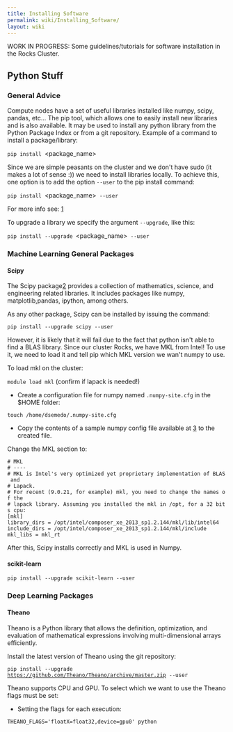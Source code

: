 ```yaml
---
title: Installing Software
permalink: wiki/Installing_Software/
layout: wiki
---
```


WORK IN PROGRESS: Some guidelines/tutorials for software installation in
the Rocks Cluster.

Python Stuff
------------

### General Advice

Compute nodes have a set of useful libraries installed like numpy,
scipy, pandas, etc... The pip tool, which allows one to easily install
new libraries and is also available. It may be used to install any
python library from the Python Package Index or from a git repository.
Example of a command to install a package/library:

`pip install `<package_name>

Since we are simple peasants on the cluster and we don't have sudo (it
makes a lot of sense :)) we need to install libraries locally. To
achieve this, one option is to add the option `--user` to the pip
install command:

`pip install `<package_name>` --user`

For more info see:
[1](http://pip-python3.readthedocs.org/en/latest/user_guide.html#user-installs)

To upgrade a library we specify the argument `--upgrade`, like this:

`pip install --upgrade `<package_name>` --user`

### Machine Learning General Packages

#### Scipy

The Scipy package[2](https://www.scipy.org/) provides a collection of
mathematics, science, and engineering related libraries. It includes
packages like numpy, matplotlib,pandas, ipython, among others.

As any other package, Scipy can be installed by issuing the command:

`pip install --upgrade scipy --user`

However, it is likely that it will fail due to the fact that python
isn't able to find a BLAS library. Since our cluster Rocks, we have MKL
from Intel! To use it, we need to load it and tell pip which MKL version
we wan't numpy to use.

To load mkl on the cluster:

`module load mkl` (confirm if lapack is needed!)

-   Create a configuration file for numpy named `.numpy-site.cfg` in the
    $HOME folder:

  
  
`touch /home/dsemedo/.numpy-site.cfg`

-   Copy the contents of a sample numpy config file available at
    [3](https://github.com/numpy/numpy/blob/master/site.cfg.example) to
    the created file.

Change the MKL section to:

`# MKL`  
`# ----`  
`# MKL is Intel's very optimized yet proprietary implementation of BLAS and`  
`# Lapack.`  
`# For recent (9.0.21, for example) mkl, you need to change the names of the`  
`# lapack library. Assuming you installed the mkl in /opt, for a 32 bits cpu:`  
`[mkl]`  
`library_dirs = /opt/intel/composer_xe_2013_sp1.2.144/mkl/lib/intel64 `  
`include_dirs = /opt/intel/composer_xe_2013_sp1.2.144/mkl/include`  
`mkl_libs = mkl_rt`

After this, Scipy installs correctly and MKL is used in Numpy.

#### scikit-learn

`pip install --upgrade scikit-learn --user`

### Deep Learning Packages

#### Theano

Theano is a Python library that allows the definition, optimization, and
evaluation of mathematical expressions involving multi-dimensional
arrays efficiently.

Install the latest version of Theano using the git repository:

`pip install --upgrade `[`https://github.com/Theano/Theano/archive/master.zip`](https://github.com/Theano/Theano/archive/master.zip)` --user`

Theano supports CPU and GPU. To select which we want to use the Theano
flags must be set:

-   Setting the flags for each execution:

  
  
<code>THEANO\_FLAGS='floatX=float32,device=gpu0' python

<script>

.py</code>

-   Alternatively we can create a config file:

  
  
`echo -e "[global]\nfloatX=float32\ndevice = gpu0\n" > ~/.theanorc`

With this config, Theano will attempt to use the GPU for computations.
If it fails to find a GPU, it will fallback to the CPU.

Additionally, we want Theano to also use MKL:

-   Modify Theano config file by adding:

`[blas]`  
`ldflags = -L/opt/intel/composer_xe_2013_sp1.2.144/mkl/lib/intel64 -L/opt/intel/composer_xe_2013_sp1.2.144/compiler/lib/intel64 -lmkl_gf_lp64 -lmkl_intel_lp64 -lmkl_intel_thread -lmkl_gnu_thread -lmkl_core -lmkl_vml_avx -lmkl_def -ldl -lpthread -lm -lmkl_rt -liomp5`

For more info about Theano flags
see[4](http://deeplearning.net/software/theano/library/config.html).

#### Lasagne

Lasagne is a lightweight library to build and train neural networks in
Theano. It depends on Theano, therefore it must be installed first. To
install Lasagne:

`pip install --upgrade `[`https://github.com/Lasagne/Lasagne/archive/master.zip`](https://github.com/Lasagne/Lasagne/archive/master.zip)` --user`

Lasagne documentation:
[5](http://lasagne.readthedocs.org/en/latest/index.html)

#### Keras

"Keras is a minimalist, highly modular neural networks library, written
in Python and capable of running on top of either TensorFlow or Theano.
It was developed with a focus on enabling fast experimentation. Being
able to go from idea to result with the least possible delay is key to
doing good research."

Dependencies:

-   cv2 -\> `pip install cv2 --user`

`pip install git+git://github.com/Theano/Theano.git --user`

Keras Documentation: [6](http://keras.io/)

### Computer Vision Packages

#### scikit-image

`pip install --upgrade scikit-image --user`

FFmpeg
------

Steps for installing FFmpeg [link](https://ffmpeg.org/download.html).

Follow this tutorial:
[Link](https://trac.ffmpeg.org/wiki/CompilationGuide/Ubuntu). The
instructions below introduce some modifications required for correct
compilation on the Rocks cluster and for enabling linkage with OpenCV,
thus they should be taken into account. To link later with OpenCV it is
important to compile all ffmpeg dependencies as shared libraries. This
is usually accomplished by passing the option '--enable-shared' and
'--enable-pic' to the configure script. If you get any error when
compiling any of the dependencies saying that a specific flag is not
recognized (e.g. --enable-pic) just remove it from the command.

Configure command to compile YASM:

`$ ./configure --prefix="$HOME/`<build folder>`" --bindir="$HOME/`<bins folder>`" --enable-pic --enable-shared`

Configure command to compile x264:

`$ PATH="$HOME/`<bins folder>`:$PATH" ./configure --prefix="$HOME/`<build folder>`" --bindir="$HOME/`<bins folder>`" --enable-static --disable-opencl --enable-pic --enable-shared`

Configure command to compile x265:

`$ PATH="$HOME/`<bins folder>`:$PATH" cmake -G "Unix Makefiles" -DCMAKE_INSTALL_PREFIX="$HOME/`<build folder>`"  -DENABLE_SHARED:bool=on ../../source`

Configure command to compile libfdk-aac:

`$ ./configure --prefix="$HOME/`<build folder>`" --enable-shared --enable-pic`

Configure command to compile libmp3lame:

`$ LIBS=-ltinfo ./configure --prefix="$HOME/`<build folder>`" --enable-nasm --enable-shared --enable-pic`

Configure command to compile libopus:

`$ ./configure `[`https://github.com/libass/libass/releases/download/0.13.4/libass-0.13.4.tar.gz`](https://github.com/libass/libass/releases/download/0.13.4/libass-0.13.4.tar.gz)` --enable-shared --enable-pic`

The configure of FFmpeg will complain about libass. Then libass will
complain fribidi and freetype2. Download, compile and install fribidi
and then libass libraries. Remember to set the --prefix of every library
to the build folder. For freetype2, we only need to export to
PKG\_CONFIG\_PATH variable the freetype2.pc file:

`$ export PKG_CONFIG_PATH=/usr/lib64/pkgconfig/:$PKG_CONFIG_PATH`

Pass the flag '--disable-require-system-font-provider' to the libass
configure command.

Then it will complain about libtheora
[link](https://www.theora.org/downloads/). Download libtheora from the
provided link. When compiling libtheora take into account the
dependencies mentioned in the website and compile it as shared library.

Configure command to compile FFmpeg:

`$ PATH="$HOME/bin:$PATH" PKG_CONFIG_PATH="$HOME/`<build folder>`/lib/pkgconfig/":$PKG_CONFIG_PATH ./configure   --prefix="$HOME/`<build folder>`"   --pkg-config-flags="--static"   --extra-cflags="-I$HOME/`<build folder>`/include"   --extra-ldflags="-L$HOME/`<build folder>`/lib"   --bindir="$HOME/`<bins folder>`"   --enable-gpl   --enable-libass   --enable-libfdk-aac   --enable-libfreetype   --enable-libmp3lame   --enable-libopus   --enable-libtheora   --enable-libvorbis   --enable-libvpx   --enable-libx264   --enable-libx265 --enable-nonfree --enable-avresample --enable-shared`

OpenCV
------

Steps for installing OpenCV 3.1.0 with extra modules (OpenCV contrib).
OpenCV will be compiled with support for OpenCL, FFmpeg, Python 2.7 and
3.5 (both from anaconda).

Downloading OpenCV: [7](http://opencv.org/downloads.html)

Extra modules must be downloaded from git.

`$ git clone `[`https://github.com/Itseez/opencv_contrib`](https://github.com/Itseez/opencv_contrib)

From now on, let <opencv_contrib_dir> be the the downloaded
opencv\_contrib folder.

Load necessary modules:

`$ module load cmake gnutools python eigen hdf5 mvapich2_eth`

Make sure module cuda and mkl are not loaded.

GCC must know where the file mpi.h is. When the mvapich2\_eth module is
loaded the environment variable CPATH is not updated. Update the CPATH
variable:

`$ export CPATH=/opt/mvapich2/gnu/eth/include/:$CPATH`

Compiling OpenCV:

`$ cd `<opencv_source>  
`$ mkdir build && cd "$_"`  
`$ CXXFLAGS=-D__STDC_CONSTANT_MACROS:$CXXFLAGS cmake -D CMAKE_BUILD_TYPE=RELEASE -D CMAKE_INSTALL_PREFIX=$HOME/`<build folder>` -D INSTALL_C_EXAMPLES=OFF -D INSTALL_PYTHON_EXAMPLES=ON -D OPENCV_EXTRA_MODULES_PATH=/home/dsemedo/libs/opencv_contrib/modules -D BUILD_EXAMPLES=ON -D WITH_OPENCL=ON -D BUILD_opencv_python3=ON -D PYTHON3_LIBRARY=/share/apps/anaconda3/lib/libpython3.5m.so.1.0 PYTHON3_INCLUDE_DIR=/share/apps/anaconda3/include/python3.5m/  -D PYTHON3_NUMPY_INCLUDE_DIRS=/share/apps/anaconda3/lib/python3.5/site-packages/numpy/core/include/numpy -D PYTHON3_EXECUTABLE=/share/apps/anaconda3/bin/python3.5 -D PYTHON_DEFAULT_EXECUTABLE=/share/apps/anaconda3/bin/python3.5 -D WITH_EIGEN=ON -D WITH_TBB=ON -D EIGEN_INCLUDE_PATH=/opt/eigen/include/  -DGLOG_INCLUDE_DIRS=/home/dsemedo/installed_libs/include/ -DGFLAGS_INCLUDE_DIRS=/home/dsemedo/installed_libs/include/ -DGLOG_LIBRARIES=/home/dsemedo/installed_libs/lib/ -DGFLAGS_LIBRARIES=/home/dsemedo/installed_libs/lib/ -DBUILD_opencv_dnn=False BUILD_opencv_python2=True -D PYTHON_LIBRARY=/share/apps/anaconda2/lib/libpython2.7.so -D PYTHON_INCLUDE_DIR=/share/apps/anaconda2/include/python2.7 -D PYTHON2_NUMPY_INCLUDE_DIRS=/share/apps/anaconda2/lib/python2.7/site-packages/numpy/core/include/numpy -D PYTHON_EXECUTABLE=/share/apps/anaconda2/bin/python2.7 -DWITH_FFMPEG=ON -DBUILD_SHARED_LIBS=ON .. `  
`$ make -j12`  
`$ make install`

So, why do we need to set all these variables in cmake? We have to
specify manually where are the python interpreter, default executable,
numpy includes, library and include dirs (for python 2.7 and 3), where
the opencv\_contrib modules are, where glog, gflags and eigen libraries
are. The flag added to CXXFLAG is to avoid undefined macros when
compiling a small ffmpeg example.

#### Adding support for FFmpeg

Assuming that FFmpeg was compiled previously and the build directory is
<ffmpeg_build>, the following environment variables must be set:

`export LD_LIBRARY_PATH=`<ffmpeg_build>`/lib/:$LD_LIBRARY_PATH`  
`export PKG_CONFIG_PATH=$PKG_CONFIG_PATH:`<ffmpeg_build>`/lib/pkgconfig`  
`export PKG_CONFIG_LIBDIR=$PKG_CONFIG_LIBDIR:`<ffmpeg_build>`/lib/`  
`export PATH=`<ffmpeg_bin dir>`:$PATH`

Now, cmake should be able to find FFmpeg through pkg-config tool.

NOTE: FFmpeg must be compiled with the following options:
`--enable-nonfree --enable-pic --enable-shared`

#### Final Steps to correctly setup Python/Anaconda

Now we've compiled both Python 2.7 and 3.5 OpenCV modules. If you are
only interested in using one of the Python versions just export the
OpenCV python module path to the PYTHONPATH variable:

`# Add this line to ~/.bashrc to set this automatically for every shell session`  
`export PYTHONPATH=$HOME/`<opencv_build>`/lib/python2.7(3.5)/site-packages:$PYTHONPATH`

To be able to use OpenCV in both Python versions without conflicts we
cannot use the PYTHONPATH solution. The Python OpenCV modules are
located in:

`$HOME/`<opencv_build>`/lib/python2.7/site-packages`  
`$HOME/`<opencv_build>`/lib/python3.5/site-packages`

From this point I'll leave to you the decision for which solution to
take.

Solution 1: Add the path to python sys.path

`$ python `  
`$ > import sys `  
`$ > sys.path.append('$HOME/`<opencv_build>`/lib/python2.7(3.5)/site-packages')`  

Solution 2 (more elegant): Add additional site-packages folders, namely,
the ones created during OpenCV build.

`$ mkdir -p $HOME/.local/lib/python2.7/site-packages/`  
`$ mkdir -p $HOME/.local/lib/python3.5/site-packages/`  
`$ echo "$HOME/`<opencv_build>`/lib/python2.7/site-packages" > $HOME/.local/lib/python2.7/site-packages/usrlocal.pth `  
`$ echo "$HOME/`<opencv_build>`/lib/python3.5/site-packages" > $HOME/.local/lib/python3.5/site-packages/usrlocal.pth`

Then make sure that user site packages are enabled:

`$ unset PYTHONNOUSERSITE`

We've created two files usrlocal.pth each containing the path of the
respective OpenCV module python version. By default, now Python will now
inspect this folders when searching for modules. To confirm this:

`$ python`  
`$ > import sys`  
`$ > sys.path`

Open CV Python directory should be listed in the last command.

To check if it installed correctly:

`$ python`  
`>>> import cv2`

If the import succeeds then Python-OpenCV is installed.

### Common Problems

#### IPPICV hash mismatch

While creating the makefile for compilation, the lib ippicv will be
automatically downloaded. However, the md5sum of the downloaded file
will not match the hardcoded hash on the cmake.

Instead of changing cmake we can manually download the file. Download
URL:
[8](https://raw.githubusercontent.com/Itseez/opencv_3rdparty/81a676001ca8075ada498583e4166079e5744668/ippicv/ippicv_linux_20151201.tgz)
Steps:

`$ mkdir `<opencv_source>`/3rdparty/ippicv/downloads/linux-808b791a6eac9ed78d32a7666804320e && cd "$_"`  
`$ wget `[`https://raw.githubusercontent.com/Itseez/opencv_3rdparty/81a676001ca8075ada498583e4166079e5744668/ippicv/ippicv_linux_20151201.tgz`](https://raw.githubusercontent.com/Itseez/opencv_3rdparty/81a676001ca8075ada498583e4166079e5744668/ippicv/ippicv_linux_20151201.tgz)  
`$ cd ../../ && mkdir unpack && cd "$_"`  
`$ cp ../downloads/linux-808b791a6eac9ed78d32a7666804320e/ippicv_linux_20151201.tgz .`  
`$ tar zxvf ippicv_linux_20151201.tgz`

Alternatively, one can pass the option `-D WITH_IPP=OFF` to the cmake
call to compile without the IPPICV lib.

Caffe
-----

Steps for installing the Caffe
[9](http://caffe.berkeleyvision.org/installation.html). Caffe is a deep
learning framework made with expression, speed, and modularity in mind.

Caffe has the following dependencies:

-   Cuda Toolkit and cuDNN (For GPU mode)
-   OpenCV (optional but recommended)
-   BLAS ( ATLAS, MKL, or OpenBLAS)
-   Boost \>= 1.55
-   protobuf, glog, gflags, hdf5

Recently (checked on 27-09-16) caffe compilation files structure
changed. These notes have been updated to cope with the new compilation
files. Furthermore, instructions for compiling with cmake (which should
be easier) were added.

Load necessary modules:

`$ module load cmake gnutools mkl python eigen hdf5 boost mvapich2_eth`

First of all, in order to make sure that Make/CMake use the correct
compiler set the following environment variables on your current shell
session:

`$ export CC=/opt/gnu/gcc/bin/gcc`  
`$ export CXX=/opt/gnu/gcc/bin/g++`

### Installing missing dependencies

#### glog

Glog is available on git:

`$ git clone git@github.com:google/glog.git`  
`$ cd glog`

The automake version on the cluster is different from the one that glog
is expecting. To fix this:

`$ rm test-driver`  
`$ ln -s /opt/gnu/share/automake-1.15/test-driver test-driver`

The configure has the aclocal tool version hardcoded aswell (version
1.14). In the rocks cluster the version 1.15 is available. To fix this
open the configure file and change the line:

`am__api_version='1.14'`

to

`am__api_version='1.15'`

Compiling glog:

`$ mkdir build && cd "$_"`  
`$ export CXXFLAGS="-fPIC" &&  cmake -DCMAKE_INSTALL_PREFIX=`<install-folder>` ..`  
`$ make VERBOSE=1`  
`$ make`  
`$ make install`

#### gflags

Gflags is available on git:

`$ git clone git@github.com:gflags/gflags.git`  
`$ cd gflags`

Compiling gflags:

`$ mkdir build && cd "$_"`  
`$ export CXXFLAGS="-fPIC" && cmake -DCMAKE_INSTALL_PREFIX=`<install-folder>` ..`  
`$ make`  
`$ make install`

Make sure that the install-folder is on your PATH and LD\_LIBRARY\_PATH
variables.

#### leveldb

Leveldb is available on git:

`$ git clone git@github.com:google/leveldb.git`  
`$ cd leveldb`  
`$ make`  
`$ cp --preserve=links libleveldb.* `<install-folder>`/lib`  
`$ cp -r include/leveldb `<install-folder>`/include/`  
`$ cp --preserve=links out-shared/libleveldb.so* ~/installed_libs/lib/`

#### lmdb

Lmdb is available on git and through pip:

`$ pip install lmdb --user`  
`$ git clone `[`https://github.com/LMDB/lmdb`](https://github.com/LMDB/lmdb)  
`$ cd lmdb/libraries/liblmdb/`

Open the Makefile and find the line `prefix = /usr/local`. Change path
to your install folder.

`$ make`  
`$ make install`

#### protobuf

Lmdb is available on git and through pip:

`$ git clone `[`https://github.com/google/protobuf.git`](https://github.com/google/protobuf.git)  
`$ cd protobuf`

Compiling:

`$ ./configure --prefix=`<install_folder>  
`$ make`  
`$ make check`  
`$ make install`

### Compiling

Caffe is available on git:

`$ git clone git@github.com:BVLC/caffe.git`  
`$ cd caffe`  
`$ cp Makefile.config.example Makefile.config`

All the options for compiling Caffe are available in the file
Makefile.config. We can make the following changes:

-   Use cuDNN on the machine that has an NVIDIA card: Uncomment
    USE\_CUDNN line.
-   If we have OpenCV version \>= 3: Uncomment OPENCV\_VERSION := 3.
-   Change CUDA dir to /opt/cuda (In a machine with NVIDIA card)
-   Use MKL: set BLAS := mkl
-   BLAS\_INCLUDE :=
    /opt/intel/composer\_xe\_2013\_sp1.2.144/mkl/include
-   BLAS\_LIB :=
    /opt/intel/composer\_xe\_2013\_sp1.2.144/mkl/lib/intel64
-   PYTHON\_INCLUDE := /opt/python/include/python2.7 \\

`       /opt/python/lib/python2.7/site-packages/numpy/core/include`

-   PYTHON\_LIB := /opt/python/lib/
-   Add include and lib gflags and glogs folders to INCLUDE\_DIRS and
    LIBRARY\_DIRS.
-   Add include and lib opencv folders to INCLUDE\_DIRS and
    LIBRARY\_DIRS.
-   Add hdf5 path:
    -   Add /opt/hdf5/gnu/mvapich2\_eth/include to INCLUDE\_DIRS
    -   Add /opt/hdf5/gnu/mvapich2\_eth/lib to LIBRARY\_DIRS
-   Add boost libraries path:
    -   Add /opt/boost/gnu/mvapich2\_eth/include to INCLUDE\_DIRS
    -   Add /opt/boost/gnu/mvapich2\_eth/lib to LIBRARY\_DIRS
-   Add /usr/lib64 to LIBRARY\_DIRS
-   Add MPI path:
    -   Add /opt/mvapich2/gnu/eth/include to INCLUDE\_DIRS
    -   Add /opt/mvapich2/gnu/eth/bin to LIBRARY\_DIRS

The result should something like:

`INCLUDE_DIRS := $(PYTHON_INCLUDE) /usr/local/include /home/dsemedo/installed_libs/include /home/dsemedo/opencv_build/include /opt/hdf5/gnu/mvapich2_eth/include /opt/boost/gnu/mvapich2_eth/include`  
`LIBRARY_DIRS := $(PYTHON_LIB) /usr/local/lib /usr/lib /home/dsemedo/installed_libs/lib /home/dsemedo/opencv_build/lib /opt/hdf5/gnu/mvapich2_eth/lib /opt/boost/gnu/mvapich2_eth/lib /usr/lib64`

Compile steps:

`$ make`  
`$ make install`  
`$ make test`  
`$ make runtest`

Compiling python wrappers:

`$ make pycaffe`

Add <caffe_folder>/python to the PYTHONPATH environment variable. To
verify that it installed correctly:

`$ python`  
`>>> import caffe`

### Compiling with CMake

With cmake it is easier to specify which libraries (i.e. which library
files) we want to use for compilation. This is crucial to avoid problems
related to linking with different library versions.

Steps:

`$ mkdir `<caffe_folder>`/build`  
`$ cmake -D CMAKE_INSTALL_PREFIX=`<install_folder>` -D CMAKE_PREFIX_PATH=/home/dsemedo/opencv_build -D GFLAGS_LIBRARY=/home/dsemedo/installed_libs/lib/libgflags.a -D GFLAGS_INCLUDE_DIR=/home/dsemedo/installed_libs/include -D GLOG_LIBRARY=/home/dsemedo/installed_libs/lib/libglog.a -D GLOG_INCLUDE_DIR=/home/dsemedo/installed_libs/include -D LMDB_LIBRARIES=/home/dsemedo/installed_libs/lib -D LMDB_INCLUDE_DIR=/home/dsemedo/installed_libs/include -D LevelDB_LIBRARY=/home/dsemedo/installed_libs/lib/libleveldb.so -D LevelDB_INCLUDE=/home/dsemedo/installed_libs/include -D Snappy_LIBRARIES=/home/dsemedo/installed_libs/lib/libsnappy.so -D Snappy_INCLUDE_DIR=/home/dsemedo/installed_libs/include -D BLAS=mkl -DPYTHON_LIBRARY=/opt/python/lib/libpython2.7.so -D NUMPY_INCLUDE_DIR=/opt/python/lib/python2.7/site-packages/numpy/core/include -D LMDB_LIBRARIES=/home/dsemedo/installed_libs/lib/liblmdb.so -D LMDB_INCLUDE_DIR=/home/dsemedo/installed_libs/include -D PROTOBUF_LIBRARY=/home/dsemedo/installed_libs/lib/libprotobuf.so -D PROTOBUF_PROTOC_EXECUTABLE=/home/dsemedo/installed_libs/bin/protoc  ..`  
`$ make all -j 12`  
`$ make install`  
`$ make runtest`

The second command is huge and looks very complicated, however, it is
only specifying manually which library version we want to use. The
CMAKE\_INSTALL\_PREFIX sets the path installation folder and should be
defined. To adapt this command, just change the libraries location and
include dirs paths and set the installation path.

As with make, in order to get pycaffe working, add
<install_folder>/python to the PYTHONPATH environment variable. To
verify that it installed correctly:

`$ python`  
`>>> import caffe`

#### Possible problems

Make was not finding the libsnappy.so so I did the following to solve
the problem:

`ln -s /usr/lib64/libsnappy.so.1 ~/installed_libs/lib/libsnappy.so`

Make failed due to a missing symbol from the libboost\_python.so.
Probably the Boost library version available in the cluster was compiled
with another python version. I compiled boost into a local folder and
used that version.

Boost
-----

The Boost library can be downloaded here: [10](http://www.boost.org/).
After downloading, extract it to some folder.

Compiling boost with support for python 3.5 (Just update the paths and
version for python 2.7):

`$ cd `<boost_folder>  
`$ ./bootstrap.sh --prefix=`<install_folder>` --with-python=/share/apps/anaconda3/bin/python --with-python-version=3.5 --with-python-root=/share/apps/anaconda3`  
`$ ./b2 install  --prefix=`<install_folder>` -j12`

Add the <install_folder>`/lib` and <install_folder>`/include` to your
PATH.

VLFeat
------

The VLFeat open source library implements popular computer vision
algorithms specializing in image understanding and local features
extraction and matching. Algorithms include Fisher Vector, VLAD, SIFT,
MSER, k-means, hierarchical k-means, agglomerative information
bottleneck, SLIC superpixels, quick shift superpixels, large scale SVM
training, and many others. It is written in C for efficiency and
compatibility, with interfaces in MATLAB for ease of use, and detailed
documentation throughout. It supports Windows, Mac OS X, and Linux.

Installing VLFeat w/ Python wrapper:

`$ git clone `[`https://github.com/mmmikael/vlfeat.git`](https://github.com/mmmikael/vlfeat.git)  
`$ module load gnutools`

The Makefile provided does not compile due to the fact that pthread
library is missing.

For linux installation x86/x64 operation systems edit the Makefile and
go to the line "\# Linux-64". Add "-lpthread" to the CFLAGS line. It
should look like this:

`  # Linux-64`  
`  ifeq ($(ARCH),a64)`  
`  LDFLAGS += -lm -lpthread -Wl,--rpath,\$$ORIGIN`

Then just run make:

`$ make`

Now VLFeat is compiled. To make the Python wrapper work, add the path of
the python folder to the PYTHONPATH system variable:

`$ export PYTHONPATH="`<something>`/vlfeat/python":$PYTHONPATH`

NOTE: It needs the PIL python library
